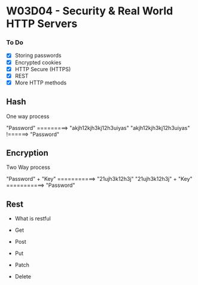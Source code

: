 # W03D04 - Security & Real World HTTP Servers

### To Do

- [x] Storing passwords
- [x] Encrypted cookies
- [x] HTTP Secure (HTTPS)
- [x] REST
- [x] More HTTP methods

## Hash

One way process

"Password" =========> "akjh12kjh3kj12h3uiyas"
"akjh12kjh3kj12h3uiyas" !======> "Password"

## Encryption

Two Way process

"Password" + "Key" ===========> "21ujh3k12h3j"
"21ujh3k12h3j" + "Key" ===========> "Password"

## Rest

- What is restful
- Get
- Post

- Put
- Patch

- Delete
